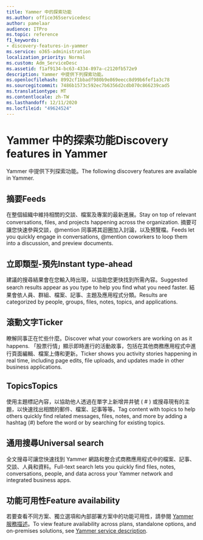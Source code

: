 ```yaml
---
title: Yammer 中的探索功能
ms.author: office365servicedesc
author: pamelaar
audience: ITPro
ms.topic: reference
f1_keywords:
- discovery-features-in-yammer
ms.service: o365-administration
localization_priority: Normal
ms.custom: Adm_ServiceDesc
ms.assetid: f1af9134-bc63-4334-897a-c2120fb572e9
description: Yammer 中提供下列探索功能。
ms.openlocfilehash: 8992cf1bbadf980b9e869eecc8d99b6fef1a3c78
ms.sourcegitcommit: 7486b1573c592ec7b6356d2cdb070c866239cad5
ms.translationtype: MT
ms.contentlocale: zh-TW
ms.lasthandoff: 12/11/2020
ms.locfileid: "49624524"
---
```

# <a name="discovery-features-in-yammer"></a><span data-ttu-id="01471-103">Yammer 中的探索功能</span><span class="sxs-lookup"><span data-stu-id="01471-103">Discovery features in Yammer</span></span>

<span data-ttu-id="01471-104">Yammer 中提供下列探索功能。</span><span class="sxs-lookup"><span data-stu-id="01471-104">The following discovery features are available in Yammer.</span></span>
  
## <a name="feeds"></a><span data-ttu-id="01471-105">摘要</span><span class="sxs-lookup"><span data-stu-id="01471-105">Feeds</span></span>

<span data-ttu-id="01471-106">在整個組織中維持相關的交談、檔案及專案的最新進展。</span><span class="sxs-lookup"><span data-stu-id="01471-106">Stay on top of relevant conversations, files, and projects happening across the organization.</span></span> <span data-ttu-id="01471-107">摘要可讓您快速參與交談，@mention 同事將其迴圈加入討論，以及預覽檔。</span><span class="sxs-lookup"><span data-stu-id="01471-107">Feeds let you quickly engage in conversations, @mention coworkers to loop them into a discussion, and preview documents.</span></span>

## <a name="instant-type-ahead"></a><span data-ttu-id="01471-108">立即類型-預先</span><span class="sxs-lookup"><span data-stu-id="01471-108">Instant type-ahead</span></span>

<span data-ttu-id="01471-109">建議的搜尋結果會在您輸入時出現，以協助您更快找到所需內容。</span><span class="sxs-lookup"><span data-stu-id="01471-109">Suggested search results appear as you type to help you find what you need faster.</span></span> <span data-ttu-id="01471-110">結果會依人員、群組、檔案、記事、主題及應用程式分類。</span><span class="sxs-lookup"><span data-stu-id="01471-110">Results are categorized by people, groups, files, notes, topics, and applications.</span></span>
    
## <a name="ticker"></a><span data-ttu-id="01471-111">滾動文字</span><span class="sxs-lookup"><span data-stu-id="01471-111">Ticker</span></span>

<span data-ttu-id="01471-112">瞭解同事正在忙些什麼。</span><span class="sxs-lookup"><span data-stu-id="01471-112">Discover what your coworkers are working on as it happens.</span></span> <span data-ttu-id="01471-113">「股票行情」顯示即時進行的活動故事，包括在其他商務應用程式中進行頁面編輯、檔案上傳和更新。</span><span class="sxs-lookup"><span data-stu-id="01471-113">Ticker shows you activity stories happening in real time, including page edits, file uploads, and updates made in other business applications.</span></span>
  
## <a name="topics"></a><span data-ttu-id="01471-114">Topics</span><span class="sxs-lookup"><span data-stu-id="01471-114">Topics</span></span>

<span data-ttu-id="01471-115">使用主題標記內容，以協助他人透過在單字上新增井井號 ( # ) 或搜尋現有的主題，以快速找出相關的郵件、檔案、記事等等。</span><span class="sxs-lookup"><span data-stu-id="01471-115">Tag content with topics to help others quickly find related messages, files, notes, and more by adding a hashtag (#) before the word or by searching for existing topics.</span></span>
  
## <a name="universal-search"></a><span data-ttu-id="01471-116">通用搜尋</span><span class="sxs-lookup"><span data-stu-id="01471-116">Universal search</span></span>

<span data-ttu-id="01471-117">全文搜尋可讓您快速找到 Yammer 網路和整合式商務應用程式中的檔案、記事、交談、人員和資料。</span><span class="sxs-lookup"><span data-stu-id="01471-117">Full-text search lets you quickly find files, notes, conversations, people, and data across your Yammer network and integrated business apps.</span></span>
  
## <a name="feature-availability"></a><span data-ttu-id="01471-118">功能可用性</span><span class="sxs-lookup"><span data-stu-id="01471-118">Feature availability</span></span>

<span data-ttu-id="01471-119">若要查看不同方案、獨立選項和內部部署方案中的功能可用性，請參閱 [Yammer 服務描述](yammer-service-description.md)。</span><span class="sxs-lookup"><span data-stu-id="01471-119">To view feature availability across plans, standalone options, and on-premises solutions, see [Yammer service description](yammer-service-description.md).</span></span>
  
  
